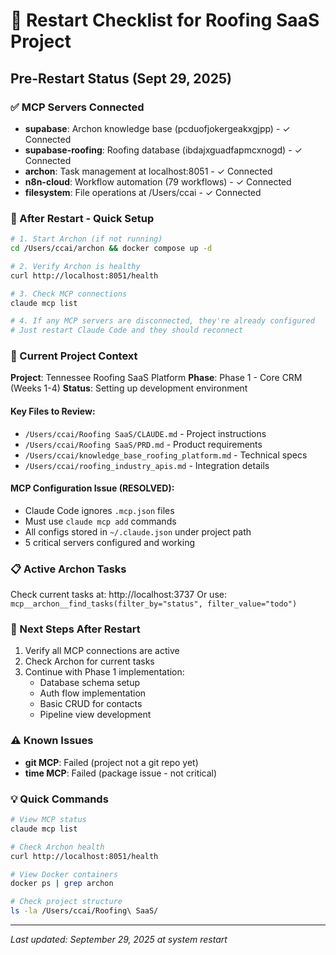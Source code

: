 # 🔄 Restart Checklist for Roofing SaaS Project

## Pre-Restart Status (Sept 29, 2025)

### ✅ MCP Servers Connected
- **supabase**: Archon knowledge base (pcduofjokergeakxgjpp) - ✓ Connected
- **supabase-roofing**: Roofing database (ibdajxguadfapmcxnogd) - ✓ Connected
- **archon**: Task management at localhost:8051 - ✓ Connected
- **n8n-cloud**: Workflow automation (79 workflows) - ✓ Connected
- **filesystem**: File operations at /Users/ccai - ✓ Connected

### 🔧 After Restart - Quick Setup

```bash
# 1. Start Archon (if not running)
cd /Users/ccai/archon && docker compose up -d

# 2. Verify Archon is healthy
curl http://localhost:8051/health

# 3. Check MCP connections
claude mcp list

# 4. If any MCP servers are disconnected, they're already configured
# Just restart Claude Code and they should reconnect
```

### 🎯 Current Project Context

**Project**: Tennessee Roofing SaaS Platform
**Phase**: Phase 1 - Core CRM (Weeks 1-4)
**Status**: Setting up development environment

#### Key Files to Review:
- `/Users/ccai/Roofing SaaS/CLAUDE.md` - Project instructions
- `/Users/ccai/Roofing SaaS/PRD.md` - Product requirements
- `/Users/ccai/knowledge_base_roofing_platform.md` - Technical specs
- `/Users/ccai/roofing_industry_apis.md` - Integration details

#### MCP Configuration Issue (RESOLVED):
- Claude Code ignores `.mcp.json` files
- Must use `claude mcp add` commands
- All configs stored in `~/.claude.json` under project path
- 5 critical servers configured and working

### 📋 Active Archon Tasks
Check current tasks at: http://localhost:3737
Or use: `mcp__archon__find_tasks(filter_by="status", filter_value="todo")`

### 🚀 Next Steps After Restart
1. Verify all MCP connections are active
2. Check Archon for current tasks
3. Continue with Phase 1 implementation:
   - Database schema setup
   - Auth flow implementation
   - Basic CRUD for contacts
   - Pipeline view development

### ⚠️ Known Issues
- **git MCP**: Failed (project not a git repo yet)
- **time MCP**: Failed (package issue - not critical)

### 💡 Quick Commands
```bash
# View MCP status
claude mcp list

# Check Archon health
curl http://localhost:8051/health

# View Docker containers
docker ps | grep archon

# Check project structure
ls -la /Users/ccai/Roofing\ SaaS/
```

---
*Last updated: September 29, 2025 at system restart*